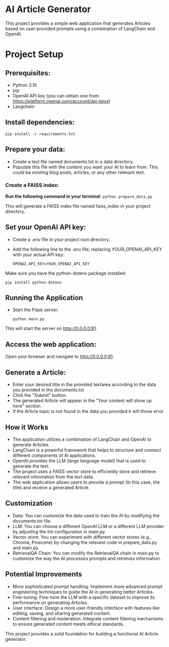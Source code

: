 # AI Article Generator
This project provides a simple web application that generates Articles based on user-provided prompts using a combination of LangChain and OpenAI.

# Project Setup

## Prerequisites:
* Python 3.10
* pip
* OpenAI API key (you can obtain one from https://platform.openai.com/account/api-keys)
* Langchain


## Install dependencies:

`pip install -r requirements.txt`

## Prepare your data:

* Create a text file named documents.txt in a data directory.
* Populate this file with the content you want your AI to learn from. This could be existing blog posts, articles, or any other relevant text.
### Create a FAISS index:
**Run the following command in your terminal:**
`python prepare_data.py`

This will generate a FAISS index file named faiss_index in your project directory.

## Set your OpenAI API key:

* Create a .env file in your project root directory.
* Add the following line to the .env file, replacing YOUR_OPENAI_API_KEY with your actual API key:
 
     `OPENAI_API_KEY=YOUR_OPENAI_API_KEY`

Make sure you have the python-dotenv package installed: 

`pip install python-dotenv`

## Running the Application
* Start the Flask server:

  `python main.py`

This will start the server on http://0.0.0.0:81.

## Access the web application:
Open your browser and navigate to http://0.0.0.0:81.

## Generate a Article:

* Enter your desired title in the provided textarea according to the data you provided in the documents.txt
* Click the "Submit" button.
* The generated Article will appear in the "Your content will show up here" section.
* If the Article topic is not found in the data you provided it will throw error

## How it Works
* The application utilizes a combination of LangChain and OpenAI to generate Articles.
* LangChain is a powerful framework that helps to structure and connect different components of AI applications.
* OpenAI provides the LLM (large language model) that is used to generate the text.
* The project uses a FAISS vector store to efficiently store and retrieve relevant information from the text data.
* The web application allows users to provide a prompt (in this case, the title) and receive a generated Article.

## Customization
* Data: You can customize the data used to train the AI by modifying the documents.txt file.
* LLM: You can choose a different OpenAI LLM or a different LLM provider by adjusting the llm configuration in main.py.
* Vector store: You can experiment with different vector stores (e.g., Chroma, Pinecone) by changing the relevant code in prepare_data.py and main.py.
* RetrievalQA Chain: You can modify the RetrievalQA chain in main.py to customize the way the AI processes prompts and retrieves information.
## Potential Improvements
* More sophisticated prompt handling: Implement more advanced prompt engineering techniques to guide the AI in generating better Articles.
* Fine-tuning: Fine-tune the LLM with a specific dataset to improve its performance on generating Articles.
* User interface: Design a more user-friendly interface with features like editing, saving, and sharing generated content.
* Content filtering and moderation: Integrate content filtering mechanisms to ensure generated content meets ethical standards.

This project provides a solid foundation for building a functional AI Article generator.
